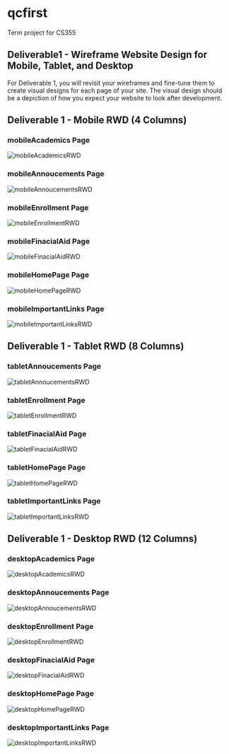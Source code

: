# qcfirst
Term project for CS355

## Deliverable1 - Wireframe Website Design for Mobile, Tablet, and Desktop 
For Deliverable 1, you will revisit your wireframes and fine-tune them to create visual designs for each page of your site. The visual design should be a depiction of how you expect your website to look after development.

## Deliverable 1 - Mobile RWD (4 Columns)

### mobileAcademics Page
![mobileAcademicsRWD](https://raw.githubusercontent.com/jonathanyulan99/qcfirst/main/Wireframes/Deliverable1/Design_Mobile/PNG/mobileAcademics.PNG) 

### mobileAnnoucements Page
![mobileAnnoucementsRWD](https://raw.githubusercontent.com/jonathanyulan99/qcfirst/main/Wireframes/Deliverable1/Design_Mobile/PNG/mobileAnnouncements.PNG)

### mobileEnrollment Page
![mobileEnrollmentRWD](https://raw.githubusercontent.com/jonathanyulan99/qcfirst/main/Wireframes/Deliverable1/Design_Mobile/PNG/mobileEnrollment.PNG) 

### mobileFinacialAid Page
![mobileFinacialAidRWD](https://raw.githubusercontent.com/jonathanyulan99/qcfirst/main/Wireframes/Deliverable1/Design_Mobile/PNG/mobileFinacialAid.PNG) 

### mobileHomePage Page
![mobileHomePageRWD](https://raw.githubusercontent.com/jonathanyulan99/qcfirst/main/Wireframes/Deliverable1/Design_Mobile/PNG/mobileHomePage.PNG)  

### mobileImportantLinks Page
![mobileImportantLinksRWD](https://raw.githubusercontent.com/jonathanyulan99/qcfirst/main/Wireframes/Deliverable1/Design_Mobile/PNG/mobileImportantLinks.PNG) 

## Deliverable 1 - Tablet RWD (8 Columns)



### tabletAnnoucements Page
![tabletAnnoucementsRWD](https://raw.githubusercontent.com/jonathanyulan99/qcfirst/main/Wireframes/Deliverable1/Design_Tablet/PNG/tabletAnnoucements.PNG)  

### tabletEnrollment Page
![tabletEnrollmentRWD](https://raw.githubusercontent.com/jonathanyulan99/qcfirst/main/Wireframes/Deliverable1/Design_Tablet/PNG/tabletEnrollment.PNG)  

### tabletFinacialAid Page
![tabletFinacialAidRWD](https://raw.githubusercontent.com/jonathanyulan99/qcfirst/main/Wireframes/Deliverable1/Design_Tablet/PNG/tabletFinacialAid.PNG)   

### tabletHomePage Page
![tabletHomePageRWD](https://raw.githubusercontent.com/jonathanyulan99/qcfirst/main/Wireframes/Deliverable1/Design_Tablet/PNG/tabletHomePage.PNG)   

### tabletImportantLinks Page
![tabletImportantLinksRWD](https://raw.githubusercontent.com/jonathanyulan99/qcfirst/main/Wireframes/Deliverable1/Design_Tablet/PNG/tabletImportantLinks.PNG)  

## Deliverable 1 - Desktop RWD (12 Columns)
### desktopAcademics Page
![desktopAcademicsRWD](https://raw.githubusercontent.com/jonathanyulan99/qcfirst/main/Wireframes/Deliverable1/Design_Desktop/PNG/desktopAcademics.PNG)

### desktopAnnoucements Page
![desktopAnnoucementsRWD](https://raw.githubusercontent.com/jonathanyulan99/qcfirst/main/Wireframes/Deliverable1/Design_Desktop/PNG/desktopAnnoucments.PNG)

### desktopEnrollment Page
![desktopEnrollmentRWD](https://raw.githubusercontent.com/jonathanyulan99/qcfirst/main/Wireframes/Deliverable1/Design_Desktop/PNG/desktopEnrollment.PNG) 

### desktopFinacialAid Page
![desktopFinacialAidRWD](https://raw.githubusercontent.com/jonathanyulan99/qcfirst/main/Wireframes/Deliverable1/Design_Desktop/PNG/desktopFinacialAid.PNG)

### desktopHomePage Page
![desktopHomePageRWD](https://raw.githubusercontent.com/jonathanyulan99/qcfirst/main/Wireframes/Deliverable1/Design_Desktop/PNG/desktopHomePage.PNG)

### desktopImportantLinks Page
![desktopImportantLinksRWD](https://raw.githubusercontent.com/jonathanyulan99/qcfirst/main/Wireframes/Deliverable1/Design_Desktop/PNG/desktopImportantLinks.PNG)
